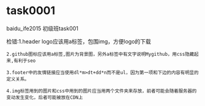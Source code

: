 # task0001

baidu_ife2015 初级班task001

检错:1.header logo应该用a标签，包围img，方便logo的下载

    2.github图标应该用a标签,图片为背景图，另外a标签中有文字说明Mygithub，用css隐藏起来,有利于seo
    
    3.footer中的友情链接应当使用dl*m>dt+dd*n而不是ul，因为第一项和下边的内容有明显的定义关系。
    
    4.img标签用到的图片和css中用到的图片应当用两个文件夹来存放，前者可能会随着服务器的变动发生变化，后者可能被放在CDN上
    
